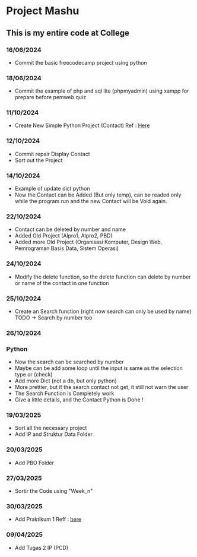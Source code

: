 # Project Mashu

## This is my entire code at College

### 16/06/2024
- Commit the basic freecodecamp project using python

### 18/06/2024
- Commit the example of php and sql lite (phpmyadmin) using xampp for prepare before pemweb quiz

### 11/10/2024
- Create New Simple Python Project (Contact) Ref : [Here](https://www.youtube.com/watch?v=I4LW6U6pzOc&list=PL-CtdCApEFH_HY6bL3JER8WJOxz1nb3_H&index=42)

### 12/10/2024
- Commit repair Display Contact
- Sort out the Project

### 14/10/2024
- Example of update dict python
- Now the Contact can be Added (But only temp), can be readed only while the program run and the new Contact will be Void again.

### 22/10/2024
- Contact can be deleted by number and name
- Added Old Project (Alpro1, Alpro2, PBD)
- Added more Old Project (Organisasi Komputer, Design Web, Pemrograman Basis Data, Sistem Operasi)

### 24/10/2024
- Modify the delete function, so the delete function can delete by number or name of the contact in one function

### 25/10/2024
- Create an Search function (right now search can only be used by name) TODO -> Search by number too

### 26/10/2024
### Python
- Now the search can be searched by number
- Maybe can be add some loop until the input is same as the selection type or (check)
- Add more Dict (not a db, but only python)
- More prettier, but if the search contact not get, it still not warn the user
- The Search Function is Completely work
- Give a little details, and the Contact Python is Done !

### 19/03/2025
- Sort all the necessary project
- Add IP and Struktur Data Folder

### 20/03/2025
- Add PBO Folder

### 27/03/2025
- Sortir the Code using "Week_n"

### 30/03/2025
- Add Praktikum 1 Reff : [here](https://www.freecodecamp.org/news/feature-engineering-and-feature-selection-for-beginners/)

### 09/04/2025
- Add Tugas 2 IP (PCD)
